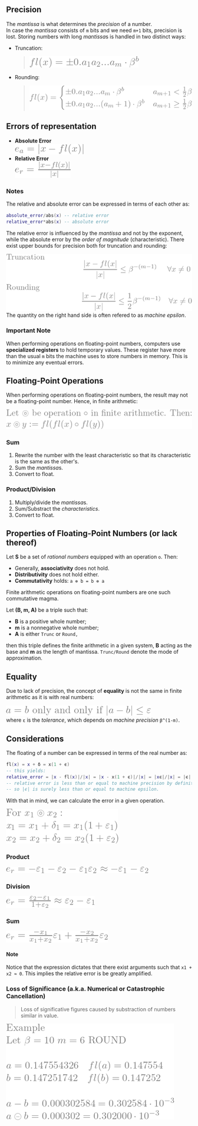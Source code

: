 ## Precision
The *mantissa* is what determines the *precision* of a number.  
In case the *mantissa* consists of `m` bits and we need `m+1` bits, precision is lost. Storing numbers with long *mantissa*s is handled in two distinct ways:
* Truncation:  
  > ![fl](/img/fl.png)
* Rounding:  
  > ![fl1](/img/fl1.png)
## Errors of representation
* **Absolute Error**  
![ea](/img/ea.png)
* **Relative Error**  
![er](/img/er.png)  
### Notes
The relative and absolute error can be expressed in terms of each other as:
```lua
absolute_error/abs(x) -- relative error
relative_error*abs(x) -- absolute error
```
The relative error is influenced by the *mantissa* and not by the exponent, while the absolute error by the *order of magnitude* (characteristic).
There exist upper bounds for precision both for truncation and rounding:  

![bound](/img/bound.png)  
The quantity on the right hand side is often refered to as *machine epsilon*.  
### Important Note
When performing operations on floating-point numbers, computers use **specialized registers** to hold temporary values. These register have more than the usual `m` bits the machine uses to store numbers in memory. This is to minimize any eventual errors.
## Floating-Point Operations
When performing operations on floating-point numbers, the result may not be a floating-point number. Hence, in finite arithmetic:  

![prop](/img/prop.png)  

### Sum
1. Rewrite the number with the least characteristic so that its characteristic is the same as the other's.
2. Sum the *mantissa*s.
3. Convert to float.
### Product/Division 
1. Multiply/divide the *mantissa*s.  
2. Sum/Substract the *characteristics*.  
3. Convert to float.
## Properties of Floating-Point Numbers (or lack thereof)
Let **S** be a set of *rational numbers* equipped with an operation `o`. Then:
* Generally, **associativity** does not hold.
* **Distributivity** does not hold either.
* **Commutativity** holds: `a ⊚ b = b ⊚ a`  

Finite arithmetic operations on floating-point numbers are one such commutative magma.  

Let **(B, m, A)** be a triple such that:
* **B** is a positive whole number;
* **m** is a nonnegative whole number;
* **A** is either `Trunc` or `Round,`  

then this triple defines the finite arithmetic in a given system, **B** acting as the base and **m** as the length of mantissa. `Trunc/Round` denote the mode of approximation.
## Equality
Due to lack of precision, the concept of **equality** is not the same in finite arithmetic as it is with real numbers:  

![equ](/img/equ.png)   
where `ε` is the *tolerance*, which depends on *machine precision* `β^(1-m)`.
## Considerations
The floating of a number can be expressed in terms of the real number as:  
```lua
fl(x) = x + δ = x(1 + ϵ)
-- this yields:
relative_error = |x - fl(x)|/|x| = |x - x(1 + ϵ)|/|x| = |xϵ|/|x| = |ϵ|
-- relative error is less than or equal to machine precision by definition
-- so |ϵ| is surely less than or equal to machine epsilon.
```
With that in mind, we can calculate the error in a given operation.  

![circ](/img/circ.png)  
### Product 

![product](/img/prod.png)
### Division 

![division](/img/div.png)
### Sum

![sum](/img/sum.png)
#### Note
Notice that the expression dictates that there exist arguments such that `x1 + x2 ≈ 0`. This implies the relative error is be greatly amplified.
### Loss of Significance (a.k.a. Numerical or Catastrophic Cancellation)
> Loss of significative figures caused by substraction of numbers similar in value.  

![example](/img/canc.png)
